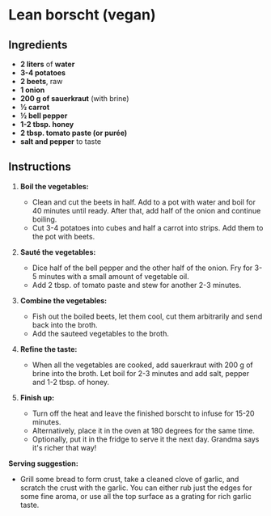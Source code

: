 # Lean borscht (vegan)


## Ingredients

- **2 liters** of **water**
- **3-4 potatoes**
- **2 beets**, raw
- **1 onion**
- **200 g of sauerkraut** (with brine)
- **½ carrot**
- **½ bell pepper**
- **1-2 tbsp. honey**
- **2 tbsp. tomato paste (or purée)**
- **salt and pepper** to taste

## Instructions

1. **Boil the vegetables:**
   - Clean and cut the beets in half. Add to a pot with water and boil for 40 minutes until ready. After that, add half of the onion and continue boiling.
   - Cut 3-4 potatoes into cubes and half a carrot into strips. Add them to the pot with beets.

2. **Sauté the vegetables:**
   - Dice half of the bell pepper and the other half of the onion. Fry for 3-5 minutes with a small amount of vegetable oil.
   - Add 2 tbsp. of tomato paste and stew for another 2-3 minutes.

3. **Combine the vegetables:**
   - Fish out the boiled beets, let them cool, cut them arbitrarily and send back into the broth.
   - Add the sauteed vegetables to the broth.
  
4. **Refine the taste:**
   - When all the vegetables are cooked, add sauerkraut with 200 g of brine into the broth. Let boil for 2-3 minutes and add salt, pepper and 1-2 tbsp. of honey.

5. **Finish up:**
   - Turn off the heat and leave the finished borscht to infuse for 15-20 minutes.
   - Alternatively, place it in the oven at 180 degrees for the same time.
   - Optionally, put it in the fridge to serve it the next day. Grandma says it's richer that way! 

**Serving suggestion:**
   - Grill some bread to form crust, take a cleaned clove of garlic, and scratch the crust with the garlic. You can either rub just the edges for some fine aroma, or use all the top surface as a grating for rich garlic taste.
